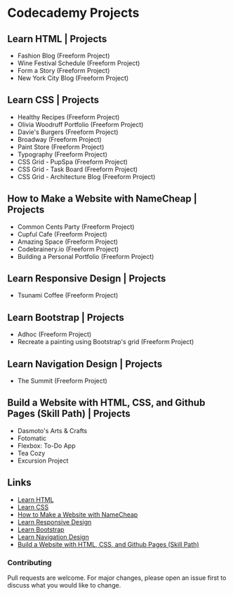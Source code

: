 # Codecademy Projects

## Learn HTML | Projects
- Fashion Blog (Freeform Project)
- Wine Festival Schedule (Freeform Project)
- Form a Story (Freeform Project)
- New York City Blog (Freeform Project)

## Learn CSS | Projects
- Healthy Recipes (Freeform Project)
- Olivia Woodruff Portfolio (Freeform Project)
- Davie's Burgers (Freeform Project)
- Broadway (Freeform Project)
- Paint Store (Freeform Project)
- Typography (Freeform Project)
- CSS Grid - PupSpa (Freeform Project)
- CSS Grid - Task Board (Freeform Project)
- CSS Grid - Architecture Blog (Freeform Project)

## How to Make a Website with NameCheap | Projects
- Common Cents Party (Freeform Project)
- Cupful Cafe (Freeform Project)
- Amazing Space (Freeform Project)
- Codebrainery.io (Freeform Project)
- Building a Personal Portfolio (Freeform Project)

## Learn Responsive Design | Projects
- Tsunami Coffee (Freeform Project)

## Learn Bootstrap | Projects
- Adhoc (Freeform Project)
- Recreate a painting using Bootstrap's grid (Freeform Project)

## Learn Navigation Design | Projects
- The Summit (Freeform Project)

## Build a Website with HTML, CSS, and Github Pages (Skill Path) | Projects
- Dasmoto's Arts & Crafts
- Fotomatic
- Flexbox: To-Do App
- Tea Cozy
- Excursion Project

## Links
- [Learn HTML](https://www.codecademy.com/learn/learn-html)
- [Learn CSS](https://www.codecademy.com/learn/learn-css)
- [How to Make a Website with NameCheap](https://www.codecademy.com/learn/make-a-website)
- [Learn Responsive Design](https://www.codecademy.com/learn/learn-responsive-design)
- [Learn Bootstrap](https://www.codecademy.com/learn/learn-bootstrap)
- [Learn Navigation Design](https://www.codecademy.com/learn/learn-navigation-design)
- [Build a Website with HTML, CSS, and Github Pages (Skill Path)](https://www.codecademy.com/learn/paths/learn-how-to-build-websites)

### Contributing
Pull requests are welcome. For major changes, please open an issue first to discuss what you would like to change.
